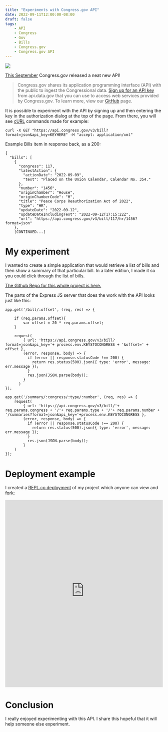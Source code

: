 ```yaml
---
title: "Experiments with Congress.gov API"
date: 2022-09-11T12:00:00-08:00
draft: false
tags: 
    - API
    - Congress
    - Gov
    - Bills
    - Congress.gov
    - Congress.gov API
---
```


![](/congress.png)

[This September](https://www.congress.gov/help/enhancements) Congress.gov released a neat new API!

> Congress.gov shares its application programming interface (API) with the public to ingest the Congressional data. [Sign up for an API key](https://api.congress.gov/sign-up/) from api.data.gov that you can use to access web services provided by Congress.gov. To learn more, view our [GitHub](https://github.com/LibraryOfCongress/api.congress.gov/) page.


It is possible to experiment with the API by signing up and then entering the key in the authorization dialog at the top of the page. From there, you will see [cURL](https://curl.se/) commands made for example:

```
curl -X GET "https://api.congress.gov/v3/bill?format=json&api_key=KEYHERE" -H "accept: application/xml"
```

Example Bills item in response back, as a 200:

```
{
  "bills": [
    {
      "congress": 117,
      "latestAction": {
        "actionDate": "2022-09-09",
        "text": "Placed on the Union Calendar, Calendar No. 354."
      },
      "number": "1456",
      "originChamber": "House",
      "originChamberCode": "H",
      "title": "Peace Corps Reauthorization Act of 2022",
      "type": "HR",
      "updateDate": "2022-09-12",
      "updateDateIncludingText": "2022-09-12T17:15:22Z",
      "url": "https://api.congress.gov/v3/bill/117/hr/1456?format=json"
    },
    [CONTINUED...]
```

# My experiment

I wanted to create a simple application that would retrieve a list of bills and then show a summary of that particular bill. In a later edition, I made it so you could click through the list of bills. 

[The Github Repo for this whole project is here.](https://github.com/airbr/getABill)

The parts of the Express JS server that does the work with the API looks just like this:

```
app.get('/bill/:offset', (req, res) => {

    if (req.params.offset){
        var offset = 20 * req.params.offset;
    }

    request(
        { url: 'https://api.congress.gov/v3/bill?format=json&api_key='+ process.env.KEYSTOCONGRESS + '&offset=' + offset },
        (error, response, body) => {
          if (error || response.statusCode !== 200) {
            return res.status(500).json({ type: 'error', message: err.message });
          }        
          res.json(JSON.parse(body));
        }
      )
});

app.get('/summary/:congress/:type/:number', (req, res) => {
    request(
        { url: 'https://api.congress.gov/v3/bill/'+ req.params.congress + '/'+ req.params.type + '/'+ req.params.number + '/summaries?format=json&api_key='+process.env.KEYSTOCONGRESS },
        (error, response, body) => {
          if (error || response.statusCode !== 200) {
            return res.status(500).json({ type: 'error', message: err.message });
          }        
          res.json(JSON.parse(body));
        }
    )
});
```

# Deployment example

I created a [REPL.co deployment](https://replit.com/@airbr/Get-a-Bill-from-Congress#index.html) of my project which anyone can view and fork: 

<div class="" style="height: 600px; width: 100%;">
  <iframe
    src="https://get-a-bill-from-congress.airbr.repl.co/"
    title="get-a-bill-from-congress on repl.co"
    allow="geolocation; microphone; camera; midi; encrypted-media; xr-spatial-tracking; fullscreen"
    allowFullScreen
    style="height: 100%; width: 100%; border: 0;">
  </iframe>
</div>


# Conclusion

I really enjoyed experimenting with this API. I share this hopeful that it will help someone else experiment.